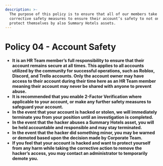 ```yaml
---
description: >-
  The purpose of this policy is to ensure that all of our members take the
  corrective safety measures to ensure their account’s safety to not only
  protect themselves by also Summary Hotels assets.
---
```


# Policy 04 - Account Safety

* **It is an HR Team member’s full responsibility to ensure that their account remains secure at all times. This applies to all accounts utilized by the community for successful operations, such as Roblox, Discord, and Trello accounts. Only the account owner may have access to their account during their time here as an HR Team member meaning their account may never be shared with anyone to prevent abuse.**
* **It is recommended that you enable 2-Factor Verification where applicable to your account, or make any further safety measures to safeguard your account.** 
* **In the event that your account is hacked or stolen, we will immediately terminate you from your position until an investigation is completed.**
* **In the event that the hacker abuses a Summary Hotels asset, you will be held accountable and responsible and may stay terminated.** 
* **In the event that the hacker did something minor, you may be warned or demoted based upon the decision made by Corporate Team.** 
* **If you feel that your account is hacked and want to protect yourself from any harm while taking the corrective action to remove the hacker’s access, you may contact an administrator to temporarily demote you.**


